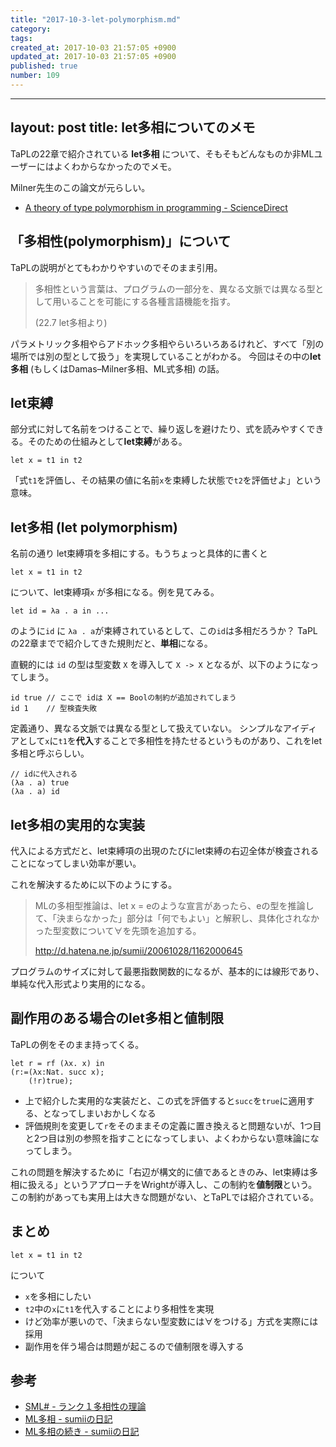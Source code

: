 ```yaml
---
title: "2017-10-3-let-polymorphism.md"
category: 
tags: 
created_at: 2017-10-03 21:57:05 +0900
updated_at: 2017-10-03 21:57:05 +0900
published: true
number: 109
---
```


---
layout: post
title: let多相についてのメモ
---

TaPLの22章で紹介されている **let多相** について、そもそもどんなものか非MLユーザーにはよくわからなかったのでメモ。

Milner先生のこの論文が元らしい。
+ [A theory of type polymorphism in programming - ScienceDirect](http://www.sciencedirect.com/science/article/pii/0022000078900144)

## 「多相性(polymorphism)」について

TaPLの説明がとてもわかりやすいのでそのまま引用。

> 多相性という言葉は、プログラムの一部分を、異なる文脈では異なる型として用いることを可能にする各種言語機能を指す。
> 
> (22.7 let多相より)

パラメトリック多相やらアドホック多相やらいろいろあるけれど、すべて「別の場所では別の型として扱う」を実現していることがわかる。
今回はその中の**let多相** (もしくはDamas–Milner多相、ML式多相) の話。


## let束縛
部分式に対して名前をつけることで、繰り返しを避けたり、式を読みやすくできる。そのための仕組みとして**let束縛**がある。

```
let x = t1 in t2
```

「式`t1`を評価し、その結果の値に名前`x`を束縛した状態で`t2`を評価せよ」という意味。


## let多相 (let polymorphism)

名前の通り let束縛項を多相にする。もうちょっと具体的に書くと

```
let x = t1 in t2
```

について、let束縛項`x` が多相になる。例を見てみる。

```
let id = λa . a in ...
```

のように`id` に `λa . a`が束縛されているとして、この`id`は多相だろうか？ 
TaPLの22章までで紹介してきた規則だと、**単相**になる。

直観的には `id` の型は型変数 `X` を導入して `X -> X` となるが、以下のようになってしまう。

```
id true // ここで idは X == Boolの制約が追加されてしまう
id 1    // 型検査失敗 
```

定義通り、異なる文脈では異なる型として扱えていない。
シンプルなアイディアとして`x`に`t1`を**代入**することで多相性を持たせるというものがあり、これをlet多相と呼ぶらしい。

```
// idに代入される
(λa . a) true
(λa . a) id
```


## let多相の実用的な実装

代入による方式だと、let束縛項の出現のたびにlet束縛の右辺全体が検査されることになってしまい効率が悪い。

これを解決するために以下のようにする。

> MLの多相型推論は、let x = eのような宣言があったら、eの型を推論して、「決まらなかった」部分は「何でもよい」と解釈し、具体化されなかった型変数について∀を先頭を追加する。
>  
> http://d.hatena.ne.jp/sumii/20061028/1162000645

プログラムのサイズに対して最悪指数関数的になるが、基本的には線形であり、単純な代入形式より実用的になる。

## 副作用のある場合のlet多相と値制限

TaPLの例をそのまま持ってくる。

```
let r = rf (λx. x) in
(r:=(λx:Nat. succ x);
	(!r)true);
```

+ 上で紹介した実用的な実装だと、この式を評価すると`succ`を`true`に適用する、となってしまいおかしくなる
+ 評価規則を変更して`r`をそのままその定義に置き換えると問題ないが、1つ目と2つ目は別の参照を指すことになってしまい、よくわからない意味論になってしまう。

これの問題を解決するために「右辺が構文的に値であるときのみ、let束縛は多相に扱える」というアプローチをWrightが導入し、この制約を**値制限**という。この制約があっても実用上は大きな問題がない、とTaPLでは紹介されている。


## まとめ

```
let x = t1 in t2
```

について

+ `x`を多相にしたい
+ `t2`中の`x`に`t1`を代入することにより多相性を実現
+ けど効率が悪いので、「決まらない型変数には∀をつける」方式を実際には採用
+ 副作用を伴う場合は問題が起こるので値制限を導入する

## 参考
+ [SML# - ランク１多相性の理論](http://www.pllab.riec.tohoku.ac.jp/smlsharp/ja/?Foundations%2F020)
+ [ML多相 - sumiiの日記](http://d.hatena.ne.jp/sumii/20061028/1162000645)
+ [ML多相の続き - sumiiの日記](http://d.hatena.ne.jp/sumii/20061028/1162041516)

